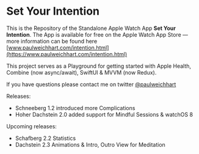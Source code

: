 # Set Your Intention

This is the Repository of the Standalone Apple Watch App **Set Your Intention**. The App is available for free on the Apple Watch App Store — more information can be found here [www.paulweichhart.com/intention.html](https://www.paulweichhart.com/intention.html) 

This project serves as a Playground for getting started with Apple Health, Combine (now async/await), SwiftUI & MVVM (now Redux).

If you have questions please contact me on twitter [@paulweichhart](https://www.twitter.com/paulweichhart)

Releases:
* Schneeberg      1.2 introduced more Complications
* Hoher Dachstein 2.0 added support for Mindful Sessions & watchOS 8

Upcoming releases:
* Schafberg       2.2 Statistics
* Dachstein       2.3 Animations & Intro, Outro View for Meditation


 
